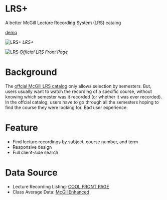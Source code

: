 # LRS+
A better McGill Lecture Recording System (LRS) catalog

[demo](https://jhcccc.github.io/LRSPlus/)

![LRS+](https://cdn.jsdelivr.net/gh/jhcccc/LRSPlus@master/img/LRSP.png)
*LRS+*

![LRS](https://cdn.jsdelivr.net/gh/jhcccc/LRSPlus@master/img/LRS.png)
*Official LRS Front Page*

# Background
The [offcial McGill LRS catalog](https://lrs.mcgill.ca/) only allows selection by semesters. But, users usually want to watch the recording of a specific course, without knowing which semester was it recorded (or whether it was ever recorded). In the offcial catalog, users have to go through all the semesters hoping to find the course they were looking for. Bad user experience. 

# Feature
* Find lecture recordings by subject, course number, and term
* Responsive design
* Full client-side search

# Data Source
* Lecture Recording Listing: [COOL FRONT PAGE](https://lrs.mcgill.ca/)
* Class Average Data: [McGillEnhanced](https://github.com/demetrios-koziris/McGillEnhanced)